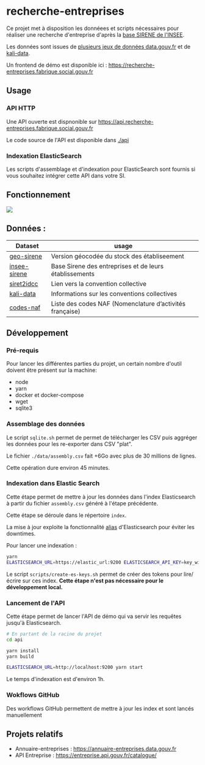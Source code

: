 # recherche-entreprises

Ce projet met à disposition les donnéees et scripts nécessaires pour réaliser une recherche d'entreprise d'après la [base SIRENE de l'INSEE](https://www.insee.fr/fr/information/3591226).

Les données sont issues de [plusieurs jeux de données data.gouv.fr](./assembly/scripts/get-data.sh) et de [kali-data](https://github.com/SocialGouv/kali-data).

Un frontend de démo est disponible ici : https://recherche-entreprises.fabrique.social.gouv.fr

## Usage

### API HTTP

Une API ouverte est dispnonible sur https://api.recherche-entreprises.fabrique.social.gouv.fr 

Le code source de l'API est disponible dans [./api](./api)

### Indexation ElasticSearch

Les scripts d'assemblage et d'indexation pour ElasticSearch sont fournis si vous souhaitez intégrer cette API dans votre SI.

## Fonctionnement 

[![](https://mermaid.ink/img/eyJjb2RlIjoiZ3JhcGggTFJcblxuU3RvY2tVbml0ZUxlZ2FsZS5jc3YtLT5TUUxpdGVcbmdlb19zaXJldC5jc3YtLT5TUUxpdGVcbnNpcmV0MmlkY2MuY3N2LS0-U1FMaXRlXG5TUUxpdGUtLT5hc3NlbWJseS5jc3ZcbmFzc2VtYmx5LmNzdi0tPmluZGV4LS0-RWxhc3RpY1NlYXJjaC0tPkFQSVtBUEkgSFRUUDFdXG5FbGFzdGljU2VhcmNoLS0-QVBJMltBUEkgSFRUUDJdXG5FbGFzdGljU2VhcmNoLS0-Q2xpZW50W0NsaWVudCBFU10iLCJtZXJtYWlkIjp7fSwidXBkYXRlRWRpdG9yIjpmYWxzZSwiYXV0b1N5bmMiOnRydWUsInVwZGF0ZURpYWdyYW0iOmZhbHNlfQ)](https://mermaid-js.github.io/mermaid-live-editor/edit#eyJjb2RlIjoiZ3JhcGggTFJcblxuU3RvY2tVbml0ZUxlZ2FsZS5jc3YtLT5TUUxpdGVcbmdlb19zaXJldC5jc3YtLT5TUUxpdGVcbnNpcmV0MmlkY2MuY3N2LS0-U1FMaXRlXG5TUUxpdGUtLT5hc3NlbWJseS5jc3ZcbmFzc2VtYmx5LmNzdi0tPmluZGV4LS0-RWxhc3RpY1NlYXJjaC0tPkFQSVtBUEkgSFRUUDFdXG5FbGFzdGljU2VhcmNoLS0-QVBJMltBUEkgSFRUUDJdXG5FbGFzdGljU2VhcmNoLS0-Q2xpZW50W0NsaWVudCBFU10iLCJtZXJtYWlkIjoie30iLCJ1cGRhdGVFZGl0b3IiOmZhbHNlLCJhdXRvU3luYyI6dHJ1ZSwidXBkYXRlRGlhZ3JhbSI6ZmFsc2V9)

## Données :

| Dataset                                                                                                                                                                        | usage                                                    |
| ------------------------------------------------------------------------------------------------------------------------------------------------------------------------------ | -------------------------------------------------------- |
| [geo-sirene](https://www.data.gouv.fr/fr/datasets/base-sirene-des-entreprises-et-de-leurs-etablissements-siren-siret/#resource-community-c6006b4d-0b4b-4504-a762-1efe69c7ed18) | Version géocodée du stock des établiseement              |
| [insee-sirene](https://www.data.gouv.fr/fr/datasets/base-sirene-des-entreprises-et-de-leurs-etablissements-siren-siret/)                                                       | Base Sirene des entreprises et de leurs établissements   |
| [siret2idcc](https://www.data.gouv.fr/fr/datasets/liste-des-conventions-collectives-par-entreprise-siret/#_)                                                                   | Lien vers la convention collective                       |
| [kali-data](https://github.com/SocialGouv/kali-data)                                                                                                                           | Informations sur les conventions collectives             |
| [codes-naf](https://github.com/SocialGouv/codes-naf)                                                                                                                           | Liste des codes NAF (Nomenclature d’activités française) |

## Développement

### Pré-requis

Pour lancer les différentes parties du projet, un certain nombre d'outil doivent être présent sur la machine:

- node
- yarn
- docker et docker-compose
- wget
- sqlite3

### Assemblage des données

Le script `sqlite.sh` permet de permet de télécharger les CSV puis aggréger les données pour les re-exporter dans CSV "plat".

Le fichier `./data/assembly.csv` fait +6Go avec plus de 30 millions de lignes.

Cette opération dure environ 45 minutes.

### Indexation dans Elastic Search

Cette étape permet de mettre à jour les données dans l'index Elasticsearch à partir du fichier `assembly.csv` généré à l'étape précédente.

Cette étape se déroule dans le répertoire `index`.

La mise à jour exploite la fonctionnalité [alias](https://www.elastic.co/guide/en/elasticsearch/reference/7.16/aliases.html) d'Elasticsearch pour éviter les downtimes.

Pour lancer une indexation :

```sh
yarn
ELASTICSEARCH_URL=https://elastic_url:9200 ELASTICSEARCH_API_KEY=key_with_writing_rights ASSEMBLY_FILE=./data/assembly.csv yarn start
```

Le script `scripts/create-es-keys.sh` permet de créer des tokens pour lire/écrire sur ces index. **Cette étape n'est pas nécessaire pour le développement local.**

### Lancement de l'API

Cette étape permet de lancer l'API de démo qui va servir les requêtes jusqu'à Elasticsearch.

```sh
# En partant de la racine du projet
cd api

yarn install
yarn build

ELASTICSEARCH_URL=http://localhost:9200 yarn start
```

Le temps d'indexation est d'environ 1h.

### Wokflows GitHub

Des workflows GitHub permettent de mettre à jour les index et sont lancés manuellement

## Projets relatifs

- Annuaire-entreprises : https://annuaire-entreprises.data.gouv.fr
- API Entreprise : https://entreprise.api.gouv.fr/catalogue/
